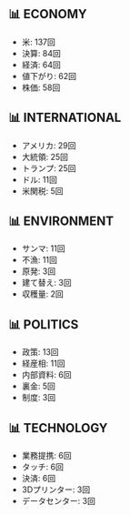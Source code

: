 ## 📊 ECONOMY
- 米: 137回
- 決算: 84回
- 経済: 64回
- 値下がり: 62回
- 株価: 58回

## 📊 INTERNATIONAL
- アメリカ: 29回
- 大統領: 25回
- トランプ: 25回
- ドル: 11回
- 米関税: 5回

## 📊 ENVIRONMENT
- サンマ: 11回
- 不漁: 11回
- 原発: 3回
- 建て替え: 3回
- 収穫量: 2回

## 📊 POLITICS
- 政策: 13回
- 経産相: 11回
- 内部資料: 6回
- 裏金: 5回
- 制度: 3回

## 📊 TECHNOLOGY
- 業務提携: 6回
- タッチ: 6回
- 決済: 6回
- 3Dプリンター: 3回
- データセンター: 3回
